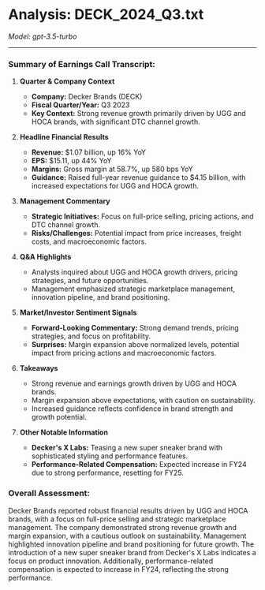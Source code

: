 # Analysis: DECK_2024_Q3.txt

*Model: gpt-3.5-turbo*

---

### Summary of Earnings Call Transcript:

1. **Quarter & Company Context**
   - **Company:** Decker Brands (DECK)
   - **Fiscal Quarter/Year:** Q3 2023
   - **Key Context:** Strong revenue growth primarily driven by UGG and HOCA brands, with significant DTC channel growth.

2. **Headline Financial Results**
   - **Revenue:** $1.07 billion, up 16% YoY
   - **EPS:** $15.11, up 44% YoY
   - **Margins:** Gross margin at 58.7%, up 580 bps YoY
   - **Guidance:** Raised full-year revenue guidance to $4.15 billion, with increased expectations for UGG and HOCA growth.

3. **Management Commentary**
   - **Strategic Initiatives:** Focus on full-price selling, pricing actions, and DTC channel growth.
   - **Risks/Challenges:** Potential impact from price increases, freight costs, and macroeconomic factors.

4. **Q&A Highlights**
   - Analysts inquired about UGG and HOCA growth drivers, pricing strategies, and future opportunities.
   - Management emphasized strategic marketplace management, innovation pipeline, and brand positioning.

5. **Market/Investor Sentiment Signals**
   - **Forward-Looking Commentary:** Strong demand trends, pricing strategies, and focus on profitability.
   - **Surprises:** Margin expansion above normalized levels, potential impact from pricing actions and macroeconomic factors.

6. **Takeaways**
   - Strong revenue and earnings growth driven by UGG and HOCA brands.
   - Margin expansion above expectations, with caution on sustainability.
   - Increased guidance reflects confidence in brand strength and growth potential.

7. **Other Notable Information**
   - **Decker's X Labs:** Teasing a new super sneaker brand with sophisticated styling and performance features.
   - **Performance-Related Compensation:** Expected increase in FY24 due to strong performance, resetting for FY25.

### Overall Assessment:
Decker Brands reported robust financial results driven by UGG and HOCA brands, with a focus on full-price selling and strategic marketplace management. The company demonstrated strong revenue growth and margin expansion, with a cautious outlook on sustainability. Management highlighted innovation pipeline and brand positioning for future growth. The introduction of a new super sneaker brand from Decker's X Labs indicates a focus on product innovation. Additionally, performance-related compensation is expected to increase in FY24, reflecting the strong performance.